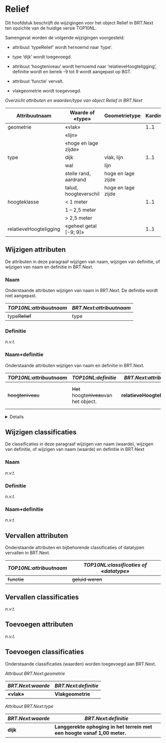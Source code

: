 Relief
======

Dit hoofdstuk beschrijft de wijzigingen voor het object Relief in BRT.Next ten
opzichte van de huidige versie TOP10NL.

Samengevat worden de volgende wijzigingen voorgesteld:

-   attribuut ‘typeRelief’ wordt hernoemd naar ‘type’.

-   type ‘dijk’ wordt toegevoegd.

-   attribuut ‘hoogteniveau’ wordt hernoemd naar ‘relatieveHoogteligging’,
    definitie wordt en bereik -9 tot 9 wordt aangepast op BGT.

-   attribuut ‘functie’ vervalt.

-   vlakgeometrie wordt toegevoegd.

*Overzicht attributen en waarden/type van object Relief in BRT.Next*

| Attribuutnaam          | Waarde of «type»       | Geometrietype      | Kardinaliteit |
|------------------------|------------------------|--------------------|---------------|
| geometrie              | «vlak»                 |                    | 1..1          |
|                        | «lijn»                 |                    |               |
|                        | «hoge en lage zijde»   |                    |               |
| type                   | dijk                   | vlak, lijn         | 1..1          |
|                        | wal                    | lijn               |               |
|                        | steile rand, aardrand  | hoge en lage zijde |               |
|                        | talud, hoogteverschil  | hoge en lage zijde |               |
| hoogteklasse           | \< 1 meter             |                    | 1..1          |
|                        | 1 – 2,5 meter          |                    |               |
|                        | \> 2,5 meter           |                    |               |
| relatieveHoogteligging | «geheel getal [-9; 9]» |                    | 1..1          |

Wijzigen attributen
-------------------

De attributen in deze paragraaf wijzigen van naam, wijzigen van definitie, of
wijzigen van naam en definitie in BRT.Next.

### Naam

Onderstaande attributen wijzigen van naam in BRT.Next. De definitie wordt niet
aangepast.

| *TOP10NL:attribuutnaam* | *BRT.Next:attribuutnaam* |
|-------------------------|--------------------------|
| type~~Relief~~      | type                     |

### Definitie

*n.v.t.*

### Naam+definitie

Onderstaande attributen wijzigen van naam en definitie in BRT.Next.

| *TOP10NL:attribuutnaam* | *TOP10NL:definitie*                             | *BRT.Next:attribuutnaam*       | *BRT.Next:definitie*                                    |
|-------------------------|-------------------------------------------------|--------------------------------|---------------------------------------------------------|
| ~~hoogteniveau~~    | ~~Het~~ hoogte~~niveau~~van het object. | **relatieveHoogteligging**[^1] | **Aanduiding voor de relatieve** hoogte van het object. |

<details class="note">Het bereik van hoogteniveau\|relatieveHoogteligging wijzigt van een geheel
getal kleiner of gelijk aan 0 naar geheel getal van -9 tot en met 9.
</details>

Wijzigen classificaties
-----------------------

De classificaties in deze paragraaf wijzigen van naam (waarde), wijzigen van
definitie, of wijzigen van naam (waarde) en definitie in BRT.Next

### Naam

*n.v.t.*

### Definitie

*n.v.t.*

### Naam+definitie

*n.v.t.*

Vervallen attributen
--------------------

Onderstaande attributen en bijbehorende classificaties of datatypen vervallen in
BRT.Next.

| *TOP10NL:attribuutnaam* | *TOP10NL:classificaties of «datatype»* |
|-------------------------|----------------------------------------|
| ~~functie~~         | ~~geluid weren~~                   |

Vervallen classificaties
------------------------

*n.v.t.*

Toevoegen attributen
--------------------

*n.v.t.*

Toevoegen classificaties
------------------------

Onderstaande classificaties (waarden) worden toegevoegd aan BRT.Next.

*Attribuut BRT.Next:geometrie*

| *BRT.Next:waarde* | *BRT.Next:definitie* |
|-------------------|----------------------|
| **«vlak»**        | **Vlakgeometrie**    |

*Attribuut BRT.Next:type*

| *BRT.Next:waarde* | *BRT.Next:definitie*                                                     |
|-------------------|--------------------------------------------------------------------------|
| **dijk**          | **Langgerekte ophoging in het terrein met een hoogte vanaf 1,00 meter.** |
